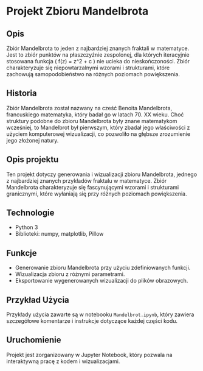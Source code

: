 # Projekt Zbioru Mandelbrota
## Opis
Zbiór Mandelbrota to jeden z najbardziej znanych fraktali w matematyce. Jest to zbiór punktów na płaszczyźnie zespolonej, dla których iteracyjnie stosowana funkcja \( f(z) = z^2 + c \) nie ucieka do nieskończoności. Zbiór charakteryzuje się niepowtarzalnymi wzorami i strukturami, które zachowują samopodobieństwo na różnych poziomach powiększenia.

## Historia
Zbiór Mandelbrota został nazwany na cześć Benoita Mandelbrota, francuskiego matematyka, który badał go w latach 70. XX wieku. Choć struktury podobne do zbioru Mandelbrota były znane matematykom wcześniej, to Mandelbrot był pierwszym, który zbadał jego właściwości z użyciem komputerowej wizualizacji, co pozwoliło na głębsze zrozumienie jego złożonej natury.
## Opis projektu
Ten projekt dotyczy generowania i wizualizacji zbioru Mandelbrota, jednego z najbardziej znanych przykładów fraktalu w matematyce. Zbiór Mandelbrota charakteryzuje się fascynującymi wzorami i strukturami granicznymi, które wyłaniają się przy różnych poziomach powiększenia.

## Technologie
- Python 3
- Biblioteki: numpy, matplotlib, Pillow

## Funkcje
- Generowanie zbioru Mandelbrota przy użyciu zdefiniowanych funkcji.
- Wizualizacja zbioru z różnymi parametrami.
- Eksportowanie wygenerowanych wizualizacji do plików obrazowych.

## Przykład Użycia
Przykłady użycia zawarte są w notebooku `Mandelbrot.ipynb`, który zawiera szczegółowe komentarze i instrukcje dotyczące każdej części kodu.


## Uruchomienie
Projekt jest zorganizowany w Jupyter Notebook, który pozwala na interaktywną pracę z kodem i wizualizacjami.

